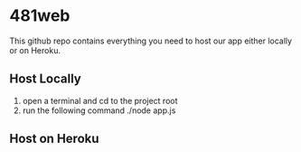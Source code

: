 481web
======
This github repo contains everything you need to host our app either locally or on Heroku.

Host Locally
------
1. open a terminal and cd to the project root
2. run the following command ./node app.js

Host on Heroku
------
